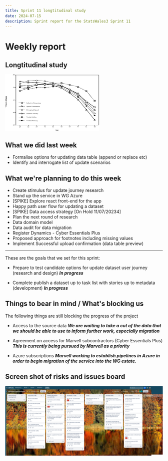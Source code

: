 ```yaml
---
title: Sprint 11 longtitudinal study 
date: 2024-07-15
description: Sprint report for the StatsWales3 Sprint 11
---
```


Weekly report
=============

Longtitudinal study
------------------------------

![longtitudinal](longtitudinal.png)

What we did last week
------------------------

- Formalise options for updating data table (append or replace etc)
- Identify and interrogate list of update scenarios

What we're planning to do this week
-----------------------------------

- Create stimulus for update journey research
- Stand up the service in WG Azure
- [SPIKE] Explore react front-end for the app
- Happy path user flow for updating a dataset
- [SPIKE] Data access strategy [On Hold 11/07/20234]
- Plan the next round of research
- Data domain model
- Data audit for data migration 
- Register Dynamics - Cyber Essentials Plus
- Proposed approach for footnotes including missing values
- Implement Successful upload confirmation (data table preview)

-----------------------------------

These are the goals that we set for this sprint:

- Prepare to test candidate options for update dataset user journey (research and design)
  <span class="badge bg-info">_**In progress**_</span>

- Complete publish a dataset up to task list with stories up to metadata (development)
  <span class="badge bg-info">_**In progress**_</span>

Things to bear in mind / What's blocking us
-------------------------------------------

The following things are still blocking the progress of the project

- Access to the source data
  ***We are waiting to take a cut of the data that we should be able to use to inform further work, especially migration***

- Agreement on access for Marvell subcontractors (Cyber Essentials Plus)
  ***This is currently being pursued by Marvell as a priority***

- Azure subscriptions
 ***Marvell working to establish pipelines in Azure in order to begin migration of the service into the WG estate.***

Screen shot of risks and issues board
-------------------------------------

![Screenshot of risks and issues board](risksAndIssues20240715.png)
